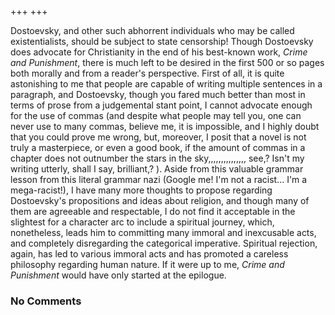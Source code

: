 +++
+++

Dostoevsky, and other such abhorrent individuals who may be called existentialists, should be subject to state censorship! Though Dostoevsky does advocate for Christianity in the end of his best-known work, _Crime and Punishment_, there is much left to be desired in the first 500 or so pages both morally and from a reader's perspective. First of all, it is quite astonishing to me that people are capable of writing multiple sentences in a paragraph, and Dostoevsky, though you fared much better than most in terms of prose from a judgemental stant point, I cannot advocate enough for the use of commas (and despite what people may tell you, one can never use to many commas, believe me, it is impossible, and I highly doubt that you could prove me wrong, but, moreover, I posit that a novel is not truly a masterpiece, or even a good book, if the amount of commas in a chapter does not outnumber the stars in the sky,,,,,,,,,,,,,,, see,? Isn't my writing utterly, shall I say, brilliant,? ). Aside from this valuable grammar lesson from this literal grammar nazi (Google me! I'm not a racist... I'm a mega-racist!), I have many more thoughts to propose regarding Dostoevsky's propositions and ideas about religion, and though many of them are agreeable and respectable, I do not find it acceptable in the slightest for a character arc to include a spiritual journey, which, nonetheless, leads him to committing many immoral and inexcusable acts, and completely disregarding the categorical imperative. Spiritual rejection, again, has led to various immoral acts and has promoted a careless philosophy regarding human nature. If it were up to me, _Crime and Punishment_ would have only started at the epilogue.

### No Comments

